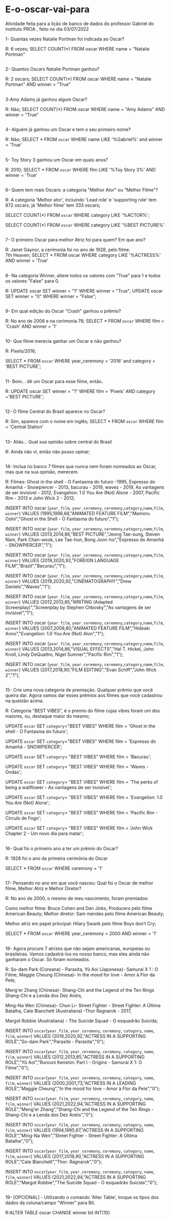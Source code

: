 # E-o-oscar-vai-para
Atividade feita para a lição de banco de dados do professor Gabriel do instituto PROA , feito no dia 03/07/2022

1- Quantas vezes Natalie Portman foi indicada ao Oscar?

R: 6 vezes;
SELECT COUNT(*) FROM oscar WHERE name = "Natalie Portman"
##
2- Quantos Oscars Natalie Portman ganhou?

R: 2 oscars;
SELECT COUNT(*) FROM oscar WHERE name = "Natalie Portman" AND winner = "True"
##
3-Amy Adams já ganhou algum Oscar?

R: Não;
SELECT COUNT(*) FROM oscar WHERE name = "Amy Adams" AND winner = "True"
##
4- Alguém já ganhou um Oscar e tem o seu primeiro nome?

R: Não;
SELECT * FROM `oscar` WHERE name LIKE '%Gabriel%' and winner = 'True'
##
5- Toy Story 3 ganhou um Oscar em quais anos?

R: 2010;
SELECT * FROM `oscar` WHERE film LIKE '%Toy Story 3%' AND winner = 'True'
##
6- Quem tem mais Oscars: a categoria "Melhor Ator" ou "Melhor Filme"?

R: A categoria 'Melhor ator', incluindo 'Lead role' e 'supporting role' tem 872 oscars; já 'Melhor filme' tem 333 oscars;

SELECT COUNT(*) FROM `oscar` WHERE category LIKE '%ACTOR%';

SELECT COUNT(*) FROM `oscar` WHERE category LIKE '%BEST PICTURE%'
##
7- O primeiro Oscar para melhor Atriz foi para quem? Em que ano?

R:  Janet Gaynor, a cerimonia foi no ano de 1928, pelo filme: 	
7th Heaven;
SELECT * FROM oscar WHERE category LIKE '%ACTRESS%' AND winner = 'True'
##
8- Na categoria Winner, altere todos os valores com "True" para 1 e todos os valores "False" para 0.

R: UPDATE oscar SET winner = "1" WHERE winner = "True";
UPDATE oscar SET winner = "0" WHERE winner = "False";
##
9- Em qual edição do Oscar "Crash" ganhou o prêmio?

R: No ano de 2006 e na cerimonia 78;
SELECT * FROM `oscar` WHERE film = 'Crash' AND winner = '1'
##
10- Que filme merecia ganhar um Oscar e não ganhou?

R: Pixels/2016;

SELECT * FROM `oscar` WHERE year_ceremony = '2016' and category = 'BEST PICTURE';
##
11- Bom... dê um Oscar para esse filme, então.

R:
UPDATE oscar SET winner = "1" WHERE film = 'Pixels' AND category ='BEST PICTURE';
##
12- O filme Central do Brasil aparece no Oscar?

R: Sim, aparece com o nome em inglês;
SELECT * FROM `oscar` WHERE film = 'Central Station'
##
13- Aliás... Qual sua opinião sobre central do Brasil

R: Ainda não vi, então não posso opinar;
##
14- Inclua no banco 7 filmes que nunca nem foram nomeados ao Oscar, mas que na sua opinião, merecem.

R: Filmes: Ghost in the shell - O Fantasma do futuro -1995, Expresso do Amanhã - Snowpiercer - 2013, bacurau - 2019, waves - 2019, As vantagens de ser invisível - 2012,
Evangelion: 1.0 You Are (Not) Alone - 2007, Pacific Rim - 2013 e John Wick 2 - 2012;

INSERT INTO oscar (`year_film`, `year_ceremony`, `ceremony`,`category`,`name`,`film`, `winner`) VALUES (1995,1996,68,"ANIMATED FEATURE FILM","Mamoru Oshii","Ghost in the Shell - O Fantasma do futuro","1");

INSERT INTO oscar (`year_film`, `year_ceremony`, `ceremony`,`category`,`name`,`film`, `winner`) VALUES (2013,2014,86,"BEST PICTURE","Jeong Tae-sung, Steven Nam, Park Chan-wook, Lee Tae-hun, Bong Joon-ho","Expresso do Amanhã - SNOWPIERCER","1");

INSERT INTO oscar (`year_film`, `year_ceremony`, `ceremony`,`category`,`name`,`film`, `winner`) VALUES (2019,2020,92,"FOREIGN LANGUAGE FILM","Brazil","Bacurau","1");

INSERT INTO oscar (`year_film`, `year_ceremony`, `ceremony`,`category`,`name`,`film`, `winner`) VALUES (2019,2020,92,"CINEMATOGRAPHY","Drew Daniels","Waves","1");

INSERT INTO oscar (`year_film`, `year_ceremony`, `ceremony`,`category`,`name`,`film`, `winner`) VALUES (2012,2013,85,"WRITING (Adapted Screenplay)","Screenplay by Stephen Chbosky","As vantagens de ser invisível","1");

INSERT INTO oscar (`year_film`, `year_ceremony`, `ceremony`,`category`,`name`,`film`, `winner`) VALUES (2007,2008,80,"ANIMATED FEATURE FILM","Hideaki Anno","Evangelion: 1.0 You Are (Not) Alon","1");

INSERT INTO oscar (`year_film`, `year_ceremony`, `ceremony`,`category`,`name`,`film`, `winner`) VALUES (2013,2014,86,"VISUAL EFFECTS","Hal T. Hickel, John Knoll, Lindy DeQuattro, Nigel Sumner","Pacific Rim","1");

INSERT INTO oscar (`year_film`, `year_ceremony`, `ceremony`,`category`,`name`,`film`, `winner`) VALUES (2017,2018,90,"FILM EDITING","Evan Schiff","John Wick 2","1");
##
15- Crie uma nova categoria de premiação. Qualquer prêmio que você queira dar. Agora vamos dar esses prêmios aos filmes que você cadastrou na questão acima.

R: Categoria "BEST VIBES", é o premio do filme cujas vibes foram um dos maiores, ou, destaque maior do mesmo;

UPDATE `oscar` SET `category`="BEST VIBES" WHERE film = 'Ghost in the shell - O Fantasma do futuro';

UPDATE `oscar` SET `category`="BEST VIBES" WHERE film = 'Expresso do Amanhã - SNOWPIERCER';

UPDATE `oscar` SET `category`= "BEST VIBES" WHERE film = 'Bacurau';

UPDATE `oscar` SET `category`= "BEST VIBES" WHERE film = 'Waves - Ondas';

UPDATE `oscar` SET `category`= "BEST VIBES" WHERE film = 'The perks of being a wallflower - As vantagens de ser invisivel';

UPDATE `oscar` SET `category`= "BEST VIBES" WHERE film = 'Evangelion: 1.0 You Are (Not) Alone';

UPDATE `oscar` SET `category`= "BEST VIBES" WHERE film = 'Pacific Rim - Círculo de Fogo';

UPDATE `oscar` SET `category`= "BEST VIBES" WHERE film = 'John Wick Chapter 2 - Um novo dia para matar';
##
16- Qual foi o primeiro ano a ter um prêmio do Oscar?

R: 1928 foi o ano da primeira cerimônia do Oscar

SELECT * FROM `oscar` WHERE ceremony = '1'
##
17- Pensando no ano em que você nasceu: Qual foi o Oscar de melhor filme, Melhor Atriz e Melhor Diretor?

R: No ano de 2000, o mesmo de meu nascimento, foram premiados:

Como melhor filme: Bruce Cohen and Dan Jinks, Producers pelo filme American Beauty;
Melhor diretor: Sam mendes pelo filme American Beauty;

Melhor atriz em papel principal: Hilary Swank pelo filme Boys don’t Cry;

SELECT * FROM `oscar` WHERE year_ceremony = 2000 AND winner = '1'
##
18- Agora procure 7 atrizes que não sejam americanas, europeias ou brasileiras.  Vamos cadastrá-los no nosso banco, mas eles ainda não ganharam o Oscar. Só foram nomeados.

R: So-dam Park (Coreana) - Parasita, Yû Aoi (Japonesa)- Samurai X 1 : O Filme, Maggie Cheung (Chinesa)- In the mood for love - Amor à Flor da Pele,

Meng'er Zhang (Chinesa)- Shang-Chi and the Legend of the Ten Rings Shang-Chi e a Lenda dos Dez Anéis,

Ming-Na Wen (Chinesa)- Chun Li- Street Fighter - Street Fighter: A Última Batalha, Cate Blanchett  (Australiana) -Thor Ragnarok - 2017,

Margot Robbie (Australiana) - The Suicide Squad - O esquadrão Suicida;

INSERT INTO `oscar`(`year_film`, `year_ceremony`, `ceremony`, `category`, `name`, `film`, `winner`) VALUES (2019,2020,92,"ACTRESS IN A SUPPORTING ROLE","So-dam Park","Parasite - Parasita","0");

INSERT INTO `oscar`(`year_film`, `year_ceremony`, `ceremony`, `category`, `name`, `film`, `winner`) VALUES (2012,2013,85,"ACTRESS IN A SUPPORTING ROLE","Yû Aoi","Rurouni Kenshin: Part I - Origins - Samurai X 1: O Filme","0");

INSERT INTO `oscar`(`year_film`, `year_ceremony`, `ceremony`, `category`, `name`, `film`, `winner`) VALUES (2000,2001,73,"ACTRESS IN A LEADING ROLE","Maggie Cheung","In the mood for love - Amor à Flor da Pele","0");

INSERT INTO `oscar`(`year_film`, `year_ceremony`, `ceremony`, `category`, `name`, `film`, `winner`) VALUES (2021,2022,94,"ACTRESS IN A SUPPORTING ROLE","Meng'er Zhang","Shang-Chi and the Legend of the Ten Rings - Shang-Chi e a Lenda dos Dez Anéis","0");

INSERT INTO `oscar`(`year_film`, `year_ceremony`, `ceremony`, `category`, `name`, `film`, `winner`) VALUES (1994,1995,67,"ACTRESS IN A SUPPORTING ROLE","Ming-Na Wen","Street Fighter - Street Fighter: A Última Batalha","0");

INSERT INTO `oscar`(`year_film`, `year_ceremony`, `ceremony`, `category`, `name`, `film`, `winner`) VALUES (2017,2018,90,"ACTRESS IN A SUPPORTING ROLE","Cate Blanchett","Thor: Ragnarok","0");

INSERT INTO `oscar`(`year_film`, `year_ceremony`, `ceremony`, `category`, `name`, `film`, `winner`) VALUES (2021,2022,94,"ACTRESS IN A SUPPORTING ROLE","Margot Robbie","The Suicide Squad - O esquadrão Suicida","0");
##
19- [OPCIONAL] - Utilizando o comando 'Alter Table', troque os tipos dos dados da coluna/campo "Winner" para Bit.

R:ALTER TABLE oscar CHANGE winner bit INT(10)
##
